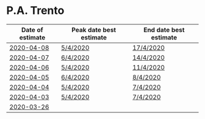 # P.A. Trento

|Date of estimate|Peak date best estimate|End date best estimate|
|----|----|----|
|[2020-04-08](2020-04-08/README.md)|[5/4/2020](2020-04-08/COVID-19_p.a._trento_j7_2020-04-08.md)|[17/4/2020](2020-04-08/COVID-19_p.a._trento_j7_2020-04-08.md)|
|[2020-04-07](2020-04-07/README.md)|[6/4/2020](2020-04-07/COVID-19_p.a._trento_j7_2020-04-07.md)|[14/4/2020](2020-04-07/COVID-19_p.a._trento_j7_2020-04-07.md)|
|[2020-04-06](2020-04-06/README.md)|[5/4/2020](2020-04-06/COVID-19_p.a._trento_j7_2020-04-06.md)|[11/4/2020](2020-04-06/COVID-19_p.a._trento_j7_2020-04-06.md)|
|[2020-04-05](2020-04-05/README.md)|[6/4/2020](2020-04-05/COVID-19_p.a._trento_j7_2020-04-05.md)|[8/4/2020](2020-04-05/COVID-19_p.a._trento_j8_2020-04-05.md)|
|[2020-04-04](2020-04-04/README.md)|[5/4/2020](2020-04-04/COVID-19_p.a._trento_j7_2020-04-04.md)|[7/4/2020](2020-04-04/COVID-19_p.a._trento_j7_2020-04-04.md)|
|[2020-04-03](2020-04-03/README.md)|[5/4/2020](2020-04-03/COVID-19_p.a._trento_j7_2020-04-03.md)|[7/4/2020](2020-04-03/COVID-19_p.a._trento_j7_2020-04-03.md)|
|[2020-03-26](2020-03-26/README.md)|[](2020-03-26/)|[](2020-03-26/)|
